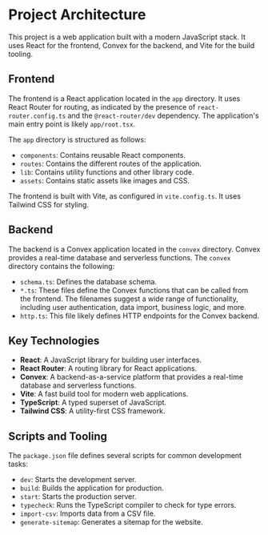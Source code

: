 
# Project Architecture

This project is a web application built with a modern JavaScript stack. It uses React for the frontend, Convex for the backend, and Vite for the build tooling.

## Frontend

The frontend is a React application located in the `app` directory. It uses React Router for routing, as indicated by the presence of `react-router.config.ts` and the `@react-router/dev` dependency. The application's main entry point is likely `app/root.tsx`.

The `app` directory is structured as follows:

-   `components`: Contains reusable React components.
-   `routes`: Contains the different routes of the application.
-   `lib`: Contains utility functions and other library code.
-   `assets`: Contains static assets like images and CSS.

The frontend is built with Vite, as configured in `vite.config.ts`. It uses Tailwind CSS for styling.

## Backend

The backend is a Convex application located in the `convex` directory. Convex provides a real-time database and serverless functions. The `convex` directory contains the following:

-   `schema.ts`: Defines the database schema.
-   `*.ts`: These files define the Convex functions that can be called from the frontend. The filenames suggest a wide range of functionality, including user authentication, data import, business logic, and more.
-   `http.ts`: This file likely defines HTTP endpoints for the Convex backend.

## Key Technologies

-   **React**: A JavaScript library for building user interfaces.
-   **React Router**: A routing library for React applications.
-   **Convex**: A backend-as-a-service platform that provides a real-time database and serverless functions.
-   **Vite**: A fast build tool for modern web applications.
-   **TypeScript**: A typed superset of JavaScript.
-   **Tailwind CSS**: A utility-first CSS framework.

## Scripts and Tooling

The `package.json` file defines several scripts for common development tasks:

-   `dev`: Starts the development server.
-   `build`: Builds the application for production.
-   `start`: Starts the production server.
-   `typecheck`: Runs the TypeScript compiler to check for type errors.
-   `import-csv`: Imports data from a CSV file.
-   `generate-sitemap`: Generates a sitemap for the website.
